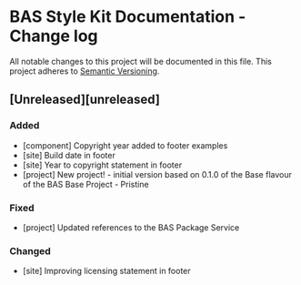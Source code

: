 # BAS Style Kit Documentation - Change log

All notable changes to this project will be documented in this file.
This project adheres to [Semantic Versioning](http://semver.org/spec/v2.0.0.html).

## [Unreleased][unreleased]

### Added

* [component] Copyright year added to footer examples
* [site] Build date in footer
* [site] Year to copyright statement in footer
* [project] New project! - initial version based on 0.1.0 of the Base flavour of the BAS Base Project - Pristine

### Fixed

* [project] Updated references to the BAS Package Service

### Changed

* [site] Improving licensing statement in footer
